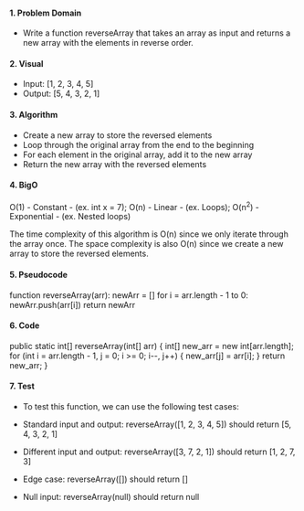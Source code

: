 #### 1. Problem Domain
- Write a function reverseArray that takes an array as input and returns a new array with the elements in reverse order.

#### 2. Visual
- Input: [1, 2, 3, 4, 5]
- Output: [5, 4, 3, 2, 1]

#### 3. Algorithm
- Create a new array to store the reversed elements
- Loop through the original array from the end to the beginning
- For each element in the original array, add it to the new array
- Return the new array with the reversed elements

#### 4. BigO
O(1) - Constant - (ex. int x = 7);
O(n) - Linear - (ex. Loops);
O(n<sup>2</sup>) - Exponential - (ex. Nested loops)

The time complexity of this algorithm is O(n) since we only iterate through the array once. The space complexity is also O(n) since we create a new array to store the reversed elements.


#### 5. Pseudocode
function reverseArray(arr):
  newArr = []
  for i = arr.length - 1 to 0:
    newArr.push(arr[i])
  return newArr

#### 6. Code
public static int[] reverseArray(int[] arr) {
    int[] new_arr = new int[arr.length];
    for (int i = arr.length - 1, j = 0; i >= 0; i--, j++) {
        new_arr[j] = arr[i];
    }
    return new_arr;
}

#### 7. Test
- To test this function, we can use the following test cases:

- Standard input and output: reverseArray([1, 2, 3, 4, 5]) should return [5, 4, 3, 2, 1]
- Different input and output: reverseArray([3, 7, 2, 1]) should return [1, 2, 7, 3]
- Edge case: reverseArray([]) should return []
- Null input: reverseArray(null) should return null